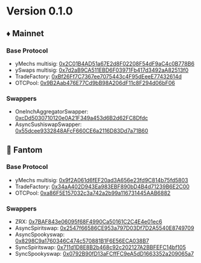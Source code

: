 # Version 0.1.0

## ♦ Mainnet

### Base Protocol

- yMechs multisig: [0x2C01B4AD51a67E2d8F02208F54dF9aC4c0B778B6](https://etherscan.io/address/0x2C01B4AD51a67E2d8F02208F54dF9aC4c0B778B6)
- ySwaps multisig: [0x7d2aB9CA511EBD6F03971Fb417d3492aA82513f0](https://etherscan.io/address/0x7d2aB9CA511EBD6F03971Fb417d3492aA82513f0)
- TradeFactory: [0xBf26Ff7C7367ee7075443c4F95dEeeE77432614d](https://etherscan.io/address/0xBf26Ff7C7367ee7075443c4F95dEeeE77432614d)
- OTCPool: [0x9B2Aab476E77Cd9bB98A206dF11c8F294d06bF06](https://etherscan.io/address/0x9B2Aab476E77Cd9bB98A206dF11c8F294d06bF06)

### Swappers

- OneInchAggregatorSwapper: [0xcDd5030710120e0A21F349a453d6B2d62FC8Dfdc](https://etherscan.io/address/0xcDd5030710120e0A21F349a453d6B2d62FC8Dfdc)
- AsyncSushiswapSwapper: [0x55dcee9332848AFcF660CE6a2116D83Dd7a71B60](https://etherscan.io/address/0x55dcee9332848AFcF660CE6a2116D83Dd7a71B60)

## 👻 Fantom

### Base Protocol

- yMechs multisig: [0x9f2A061d6fEF20ad3A656e23fd9C814b75fd5803](https://ftmscan.com/address/0x9f2A061d6fEF20ad3A656e23fd9C814b75fd5803)
- TradeFactory: [0x34aA402D943Ea983EBF890bD4B4d71239B6E2C00](https://ftmscan.com/address/0x34aA402D943Ea983EBF890bD4B4d71239B6E2C00)
- OTCPool: [0xa86F5E157032c3a742a2b99a116731445AAB6882](https://ftmscan.com/address/0xa86F5E157032c3a742a2b99a116731445AAB6882)

### Swappers

- ZRX: [0x7BAF843e06095f68F4990Ca50161C2C4E4e01ec6](https://ftmscan.com/address/0x7BAF843e06095f68F4990Ca50161C2C4E4e01ec6)
- AsyncSpiritswap: [0x2547f66586CE953a797D03Df7D2A5540E8749709](https://ftmscan.com/address/0x2547f66586CE953a797D03Df7D2A5540E8749709)
- AsyncSpookyswap: [0x8298C9a1760346C474c570881B1F6E56ECA038B7](https://ftmscan.com/address/0x8298C9a1760346C474c570881B1F6E56ECA038B7)
- SyncSpiritswap: [0x711d1D8E8B2b468c92c202127A2BBFEFC14bf105](https://ftmscan.com/address/0x711d1D8E8B2b468c92c202127A2BBFEFC14bf105)
- SyncSpookyswap: [0x0792B90fD13aFCffFC9eA5dD1663352a209065a7](https://ftmscan.com/address/0x0792B90fD13aFCffFC9eA5dD1663352a209065a7)
